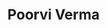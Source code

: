 ---
authid: ug-2022-poorvi-verma
title: Poorvi Verma
biosmall: "Poorvi is a 2022 batch student of Government Medical College, Ratlam"
biolarge: 
avatar: f
twitter:
instagram:
multiple: true
---